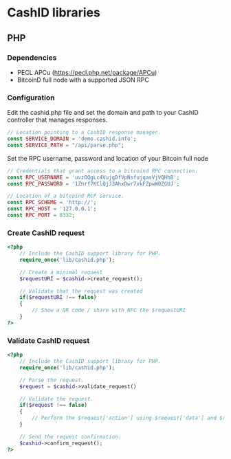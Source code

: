 # CashID libraries

## PHP

### Dependencies

- PECL APCu (https://pecl.php.net/package/APCu)
- BitcoinD full node with a supported JSON RPC

### Configuration

Edit the cashid.php file and set the domain and path to your CashID controller that manages responses.

```PHP
// Location pointing to a CashID response manager.
const SERVICE_DOMAIN = 'demo.cashid.info';
const SERVICE_PATH = "/api/parse.php";
```

Set the RPC username, password and location of your Bitcoin full node

```PHP
// Credentials that grant access to a bitcoind RPC connection.
const RPC_USERNAME = 'uvzOQgLc4VujgDfVpNsfujqasVjVQHhB';
const RPC_PASSWORD = '1Znrf7KClQjJ3AhxDwr7vkFZpwW0ZGUJ';

// Location of a bitcoind RCP service.
const RPC_SCHEME = 'http://';
const RPC_HOST = '127.0.0.1';
const RPC_PORT = 8332;
```

### Create CashID request

```PHP
<?php
    // Include the CashID support library for PHP.
    require_once('lib/cashid.php');

    // Create a minimal request
    $requestURI = $cashid->create_request();

    // Validate that the request was created
    if($requestURI !== false)
    {
        // Show a QR code / share with NFC the $requestURI
    }
?>
```

### Validate CashID request

```PHP
<?php
    // Include the CashID support library for PHP.
    require_once('lib/cashid.php');

    // Parse the request.
    $request = $cashid->validate_request()

    // Validate the request.
    if($request !== false)
    {
        // Perform the $request['action'] using $request['data'] and $request['metadata'].
    }

    // Send the request confirmation.
    $cashid->confirm_request();
?>
```
